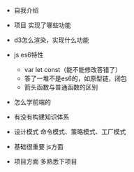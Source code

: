 - 自我介绍
- 项目 实现了哪些功能 
- d3怎么渲染，实现什么功能
- js es6特性
  - var let const（能不能修改答错了）
  - 答了一堆不是es6的，如原型链，闭包
  - 箭头函数与普通函数的区别
- 怎么学前端的
- 有没有构建知识体系
- 设计模式 命令模式、策略模式、工厂模式









- 基础很重要 js方面
- 项目方面 多熟悉下项目